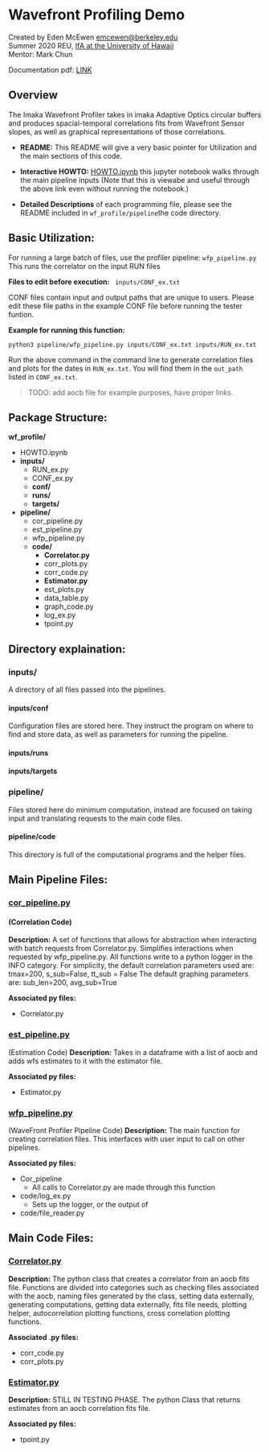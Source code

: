 # Wavefront Profiling Demo
Created by Eden McEwen <emcewen@berkeley.edu> <br>
Summer 2020 REU, [IfA at the University of Hawaii](https://student.ifa.hawaii.edu/reu/) <br>
Mentor: Mark Chun

Documentation pdf: [LINK](https://docs.google.com/document/d/e/2PACX-1vQRuThSnEPpXRZy12O6BXV6kNo6oPF7S2aClpCTIMWfSb5oWzfJCzW82liy8IDLTDOyzUbBUW-4jLyC/pub)

## Overview

The Imaka Wavefront Profiler takes in imaka Adaptive Optics circular buffers and produces spacial-temporal correlations fits from Wavefront Sensor slopes, as well as graphical representations of those correlations. 

- **README:** This README will give a very basic pointer for Utilization and the main sections of this code. 

- **Interactive HOWTO:** [HOWTO.ipynb](https://github.com/jluastro/imaka/blob/wfp_demo/imaka/wf_profile/HOWTO.ipynb) this jupyter notebook walks through the main pipeline inputs (Note that this is viewabe and useful through the above link even without running the notebook.)

- **Detailed Descriptions** of each programming file, please see the README included in `wf_profile/pipeline`the code directory.


## Basic Utilization:
For running a large batch of files, use the profiler pipeline: `wfp_pipeline.py`
This runs the correlator on the input RUN files

**Files to edit before execution:**
` inputs/CONF_ex.txt`

CONF files contain input and output paths that are unique to users. Please edit these file paths in the example CONF file before running the tester funtion. 

**Example for running this function:**

 `python3 pipeline/wfp_pipeline.py inputs/CONF_ex.txt inputs/RUN_ex.txt`
 
 Run the above command in the command line to generate correlation files and plots for the dates in `RUN_ex.txt`. You will find them in the `out_path` listed in `CONF_ex.txt`.
 
 > TODO: add aocb file for example purposes, have proper links.


## Package Structure:

**wf_profile/**
- HOWTO.ipynb
- **inputs/**
  - RUN_ex.py
  - CONF_ex.py
  - **conf/**
  - **runs/**
  - **targets/**
- **pipeline/**
  - cor_pipeline.py
  - est_pipeline.py
  - wfp_pipeline.py
  - **code/**
    - **Correlator.py**
    - corr_plots.py
    - corr_code.py
    - **Estimator.py**
    - est_plots.py
    - data_table.py
    - graph_code.py
    - log_ex.py
    - tpoint.py

## Directory explaination:

### inputs/
A directory of all files passed into the pipelines. 

#### inputs/conf
Configuration files are stored here. They instruct the program on where to find and store data, as well as parameters for running the pipeline.

#### inputs/runs


#### inputs/targets


### pipeline/
Files stored here do minimum computation, instead are focused on taking input and translating requests to the main code files. 

#### pipeline/code
This directory is full of the computational programs and the helper files. 




## Main Pipeline Files:

### [cor_pipeline.py](https://github.com/jluastro/imaka/blob/wfp_demo/imaka/wf_profile/pipeline/cor_pipeline.py)

#### (Correlation Code) 

**Description:** A set of functions that allows for abstraction when interacting with batch requests from Correlator.py. Simplifies interactions when requested by wfp_pipeline.py. All functions write to a python logger in the INFO category. 
For simplicity, the default correlation parameters used are: 
	tmax=200, s_sub=False, tt_sub = False 
The default graphing parameters are:
	sub_len=200, avg_sub=True

**Associated py files:**
- Correlator.py


### [est_pipeline.py](https://github.com/jluastro/imaka/blob/wfp_demo/imaka/wf_profile/pipeline/est_pipeline.py)
(Estimation Code)
**Description:** Takes in a dataframe with a list of aocb and adds wfs estimates to it with the estimator file.   

**Associated py files:**
- Estimator.py


### [wfp_pipeline.py](https://github.com/jluastro/imaka/blob/wfp_demo/imaka/wf_profile/pipeline/wfp_pipeline.py)
(WaveFront Profiler Pipeline Code)
**Description:** The main function for creating correlation files. This interfaces with user input to call on other pipelines. 

**Associated py files:**
- Cor_pipeline
  - All calls to Correlator.py are made through this function
- code/log_ex.py
  - Sets up the logger, or the output of 
- code/file_reader.py


## Main Code Files:

### [Correlator.py](https://github.com/jluastro/imaka/blob/wfp_demo/imaka/wf_profile/pipeline/code/Correlator.py)
**Description:** The python class that creates a correlator from an aocb fits file. Functions are divided into categories such as checking files associated with the aocb, naming files generated by the class, setting data externally, generating computations, getting data externally, fits file needs, plotting helper, autocorrelation plotting functions, cross correlation plotting functions. 

**Associated .py files:**
- corr_code.py
- corr_plots.py

### [Estimator.py](https://github.com/jluastro/imaka/blob/wfp_demo/imaka/wf_profile/pipeline/code/Estimator.py)
**Description:** STILL IN TESTING PHASE. The python Class that returns estimates from an aocb correlation fits file. 

**Associated py files:**
- tpoint.py

